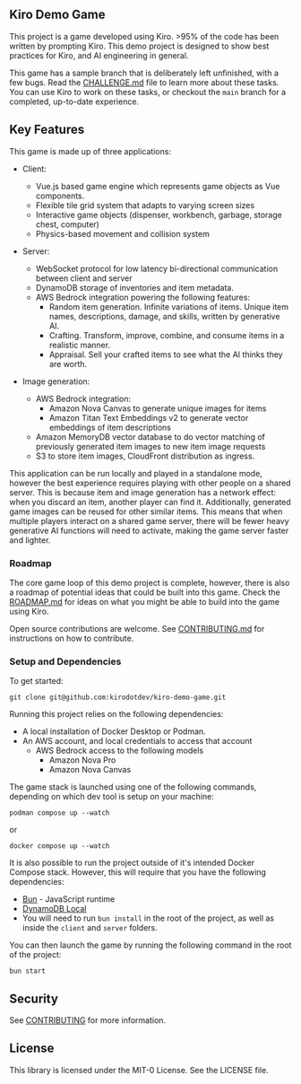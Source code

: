 ## Kiro Demo Game

This project is a game developed using Kiro. >95% of the code
has been written by prompting Kiro. This demo project is
designed to show best practices for Kiro, and AI engineering
in general.

This game has a sample branch that is deliberately left
unfinished, with a few bugs. Read the [CHALLENGE.md](CHALLENGE.md)
file to learn more about these tasks. You can use Kiro to work
on these tasks, or checkout the `main` branch for a completed,
up-to-date experience.

## Key Features

This game is made up of three applications:

- Client:
  * Vue.js based game engine which represents game objects as
    Vue components.
  * Flexible tile grid system that adapts to varying screen sizes
  * Interactive game objects (dispenser, workbench, garbage, storage chest, computer)
  * Physics-based movement and collision system
  
- Server:
  * WebSocket protocol for low latency bi-directional communication between client and server
  * DynamoDB storage of inventories and item metadata.
  * AWS Bedrock integration powering the following features:
     * Random item generation. Infinite variations of items. Unique item names,
       descriptions, damage, and skills, written by generative AI.
     * Crafting. Transform, improve, combine, and consume items in a
       realistic manner.
     * Appraisal. Sell your crafted items to see what the AI thinks
       they are worth.
  
- Image generation:
  * AWS Bedrock integration:
    * Amazon Nova Canvas to generate unique images for items
    * Amazon Titan Text Embeddings v2 to generate vector embeddings of item descriptions
  * Amazon MemoryDB vector database to do vector matching of previously generated item images to new item image requests
  * S3 to store item images, CloudFront distribution as ingress.

This application can be run locally and played in a standalone mode,
however the best experience requires playing with other people
on a shared server. This is because item and image generation has
a network effect: when you discard an item, another player can find it.
Additionally, generated game images can be reused for other
similar items. This means that when multiple players
interact on a shared game server, there will be fewer heavy
generative AI functions will need to activate, making the game
server faster and lighter.

### Roadmap

The core game loop of this demo project is complete, however, there is
also a roadmap of potential ideas that could be built into this game.
Check the [ROADMAP.md](ROADMAP.md) for ideas on what you might be
able to build into the game using Kiro. 

Open source contributions are welcome. See [CONTRIBUTING.md](CONTRIBUTING.md)
for instructions on how to contribute.

### Setup and Dependencies

To get started:

```
git clone git@github.com:kirodotdev/kiro-demo-game.git
```

Running this project relies on the following dependencies:

* A local installation of Docker Desktop or Podman.
* An AWS account, and local credentials to access that account
   - AWS Bedrock access to the following models
     - Amazon Nova Pro
     - Amazon Nova Canvas

The game stack is launched using one of the following commands, depending on
which dev tool is setup on your machine:

```
podman compose up --watch
```

or

```
docker compose up --watch
```

It is also possible to run the project outside of it's intended Docker Compose stack. However, this will require that you have the following dependencies:

* [Bun](https://bun.sh/) - JavaScript runtime
* [DynamoDB Local](https://docs.aws.amazon.com/amazondynamodb/latest/developerguide/DynamoDBLocal.html)
* You will need to run `bun install` in the root of the project, as well as inside the `client` and `server` folders.

You can then launch the game by running the following command in the root of the project:

```
bun start
```


## Security

See [CONTRIBUTING](CONTRIBUTING.md#security-issue-notifications) for more information.

## License

This library is licensed under the MIT-0 License. See the LICENSE file.

